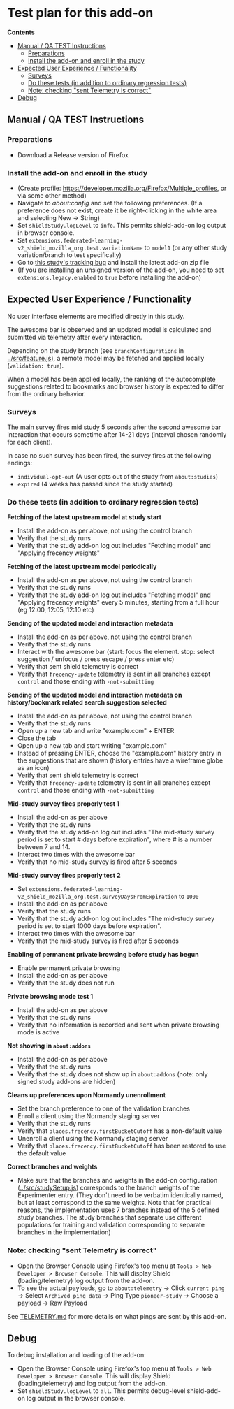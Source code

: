 # Test plan for this add-on

<!-- START doctoc generated TOC please keep comment here to allow auto update -->

<!-- DON'T EDIT THIS SECTION, INSTEAD RE-RUN doctoc TO UPDATE -->

**Contents**

* [Manual / QA TEST Instructions](#manual--qa-test-instructions)
  * [Preparations](#preparations)
  * [Install the add-on and enroll in the study](#install-the-add-on-and-enroll-in-the-study)
* [Expected User Experience / Functionality](#expected-user-experience--functionality)
  * [Surveys](#surveys)
  * [Do these tests (in addition to ordinary regression tests)](#do-these-tests-in-addition-to-ordinary-regression-tests)
  * [Note: checking "sent Telemetry is correct"](#note-checking-sent-telemetry-is-correct)
* [Debug](#debug)

<!-- END doctoc generated TOC please keep comment here to allow auto update -->

## Manual / QA TEST Instructions

### Preparations

* Download a Release version of Firefox

### Install the add-on and enroll in the study

* (Create profile: <https://developer.mozilla.org/Firefox/Multiple_profiles>, or via some other method)
* Navigate to _about:config_ and set the following preferences. (If a preference does not exist, create it be right-clicking in the white area and selecting New -> String)
* Set `shieldStudy.logLevel` to `info`. This permits shield-add-on log output in browser console.
* Set `extensions.federated-learning-v2_shield_mozilla_org.test.variationName` to `model1` (or any other study variation/branch to test specifically)
* Go to [this study's tracking bug](https://bugzilla.mozilla.org/show_bug.cgi?id=1532217) and install the latest add-on zip file
* (If you are installing an unsigned version of the add-on, you need to set `extensions.legacy.enabled` to `true` before installing the add-on)

## Expected User Experience / Functionality

No user interface elements are modified directly in this study.

The awesome bar is observed and an updated model is calculated and submitted via telemetry after every interaction.

Depending on the study branch (see `branchConfigurations` in [../src/feature.js](../src/feature.js)), a remote model may be fetched and applied locally (`validation: true`).

When a model has been applied locally, the ranking of the autocomplete suggestions related to bookmarks and browser history is expected to differ from the ordinary behavior.

### Surveys

The main survey fires mid study 5 seconds after the second awesome bar interaction that occurs sometime after 14-21 days (interval chosen randomly for each client).

In case no such survey has been fired, the survey fires at the following endings:

* `individual-opt-out` (A user opts out of the study from `about:studies`)
* `expired` (4 weeks has passed since the study started)

### Do these tests (in addition to ordinary regression tests)

**Fetching of the latest upstream model at study start**

* Install the add-on as per above, not using the control branch
* Verify that the study runs
* Verify that the study add-on log out includes "Fetching model" and "Applying frecency weights"

**Fetching of the latest upstream model periodically**

* Install the add-on as per above, not using the control branch
* Verify that the study runs
* Verify that the study add-on log out includes "Fetching model" and "Applying frecency weights" every 5 minutes, starting from a full hour (eg 12:00, 12:05, 12:10 etc)

**Sending of the updated model and interaction metadata**

* Install the add-on as per above, not using the control branch
* Verify that the study runs
* Interact with the awesome bar (start: focus the element. stop: select suggestion / unfocus / press escape / press enter etc)
* Verify that sent shield telemetry is correct
* Verify that `frecency-update` telemetry is sent in all branches except `control` and those ending with `-not-submitting`

**Sending of the updated model and interaction metadata on history/bookmark related search suggestion selected**

* Install the add-on as per above, not using the control branch
* Verify that the study runs
* Open up a new tab and write "example.com" + ENTER
* Close the tab
* Open up a new tab and start writing "example.com"
* Instead of pressing ENTER, choose the "example.com" history entry in the suggestions that are shown (history entries have a wireframe globe as an icon)
* Verify that sent shield telemetry is correct
* Verify that `frecency-update` telemetry is sent in all branches except `control` and those ending with `-not-submitting`

**Mid-study survey fires properly test 1**

* Install the add-on as per above
* Verify that the study runs
* Verify that the study add-on log out includes "The mid-study survey period is set to start # days before expiration", where # is a number between 7 and 14.
* Interact two times with the awesome bar
* Verify that no mid-study survey is fired after 5 seconds

**Mid-study survey fires properly test 2**

* Set `extensions.federated-learning-v2_shield_mozilla_org.test.surveyDaysFromExpiration` to `1000`
* Install the add-on as per above
* Verify that the study runs
* Verify that the study add-on log out includes "The mid-study survey period is set to start 1000 days before expiration".
* Interact two times with the awesome bar
* Verify that the mid-study survey is fired after 5 seconds

**Enabling of permanent private browsing before study has begun**

* Enable permanent private browsing
* Install the add-on as per above
* Verify that the study does not run

**Private browsing mode test 1**

* Install the add-on as per above
* Verify that the study runs
* Verify that no information is recorded and sent when private browsing mode is active

**Not showing in `about:addons`**

* Install the add-on as per above
* Verify that the study runs
* Verify that the study does not show up in `about:addons` (note: only signed study add-ons are hidden)

**Cleans up preferences upon Normandy unenrollment**

* Set the branch preference to one of the validation branches
* Enroll a client using the Normandy staging server
* Verify that the study runs
* Verify that `places.frecency.firstBucketCutoff` has a non-default value
* Unenroll a client using the Normandy staging server
* Verify that `places.frecency.firstBucketCutoff` has been restored to use the default value

**Correct branches and weights**

* Make sure that the branches and weights in the add-on configuration ([../src/studySetup.js](../src/studySetup.js)) corresponds to the branch weights of the Experimenter entry. (They don't need to be verbatim identically named, but at least correspond to the same weights. Note that for practical reasons, the implementation uses 7 branches instead of the 5 defined study branches. The study branches that separate use different populations for training and validation corresponding to separate branches in the implementation)

### Note: checking "sent Telemetry is correct"

* Open the Browser Console using Firefox's top menu at `Tools > Web Developer > Browser Console`. This will display Shield (loading/telemetry) log output from the add-on.
* To see the actual payloads, go to `about:telemetry` -> Click `current ping` -> Select `Archived ping data` -> Ping Type `pioneer-study` -> Choose a payload -> Raw Payload

See [TELEMETRY.md](./TELEMETRY.md) for more details on what pings are sent by this add-on.

## Debug

To debug installation and loading of the add-on:

* Open the Browser Console using Firefox's top menu at `Tools > Web Developer > Browser Console`. This will display Shield (loading/telemetry) and log output from the add-on.
* Set `shieldStudy.logLevel` to `all`. This permits debug-level shield-add-on log output in the browser console.
